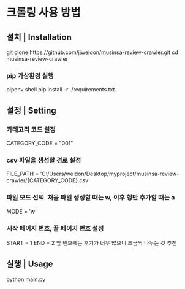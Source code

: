 # 크롤링 사용 방법

<h2>설치 | Installation</h2>
git clone https://github.com/jjweidon/musinsa-review-crawler.git
cd musinsa-review-crawler

<h3>pip 가상환경 실행</h3>
pipenv shell
pip install -r ./requirements.txt

<h2>설정 | Setting</h2>
<h3>카테고리 코드 설정</h3>
CATEGORY_CODE = "001"
<h3>csv 파일을 생성할 경로 설정</h3>
FILE_PATH = 'C:/Users/weidon/Desktop/myproject/musinsa-review-crawler/{CATEGORY_CODE}.csv'
<h3>파일 모드 선택. 처음 파일 생성할 때는 w, 이후 행만 추가할 때는 a</h3>
MODE = 'w'
<h3>시작 페이지 번호, 끝 페이지 번호 설정</h3>
START = 1
END = 2
앞 번호에는 후기가 너무 많으니 조금씩 나누는 것 추천

<h2>실행 | Usage</h2>
python main.py